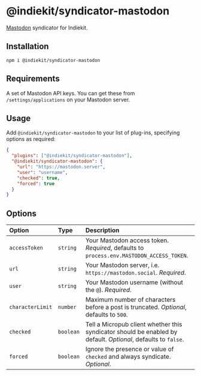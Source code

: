# @indiekit/syndicator-mastodon

[Mastodon](https://joinmastodon.org) syndicator for Indiekit.

## Installation

`npm i @indiekit/syndicator-mastodon`

## Requirements

A set of Mastodon API keys. You can get these from `/settings/applications` on your Mastodon server.

## Usage

Add `@indiekit/syndicator-mastodon` to your list of plug-ins, specifying options as required:

```json
{
  "plugins": ["@indiekit/syndicator-mastodon"],
  "@indiekit/syndicator-mastodon": {
    "url": "https://mastodon.server",
    "user": "username",
    "checked": true,
    "forced": true
  }
}
```

## Options

| Option           | Type      | Description                                                                                                   |
| :--------------- | :-------- | :------------------------------------------------------------------------------------------------------------ |
| `accessToken`    | `string`  | Your Mastodon access token. _Required_, defaults to `process.env.MASTODON_ACCESS_TOKEN`.                      |
| `url`            | `string`  | Your Mastodon server, i.e. `https://mastodon.social`. _Required_.                                             |
| `user`           | `string`  | Your Mastodon username (without the `@`). _Required_.                                                         |
| `characterLimit` | `number`  | Maximum number of characters before a post is truncated. _Optional_, defaults to `500`.                       |
| `checked`        | `boolean` | Tell a Micropub client whether this syndicator should be enabled by default. _Optional_, defaults to `false`. |
| `forced`         | `boolean` | Ignore the presence or value of `checked` and always syndicate. _Optional_.                                   |
